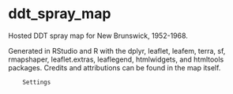 # ddt_spray_map
Hosted DDT spray map for New Brunswick, 1952-1968.

Generated in RStudio and R with the dplyr, leaflet, leafem, terra, sf, rmapshaper, leaflet.extras, leaflegend, htmlwidgets, and htmltools packages.
Credits and attributions can be found in the map itself.

  
    
              
    

        Settings
          


    

